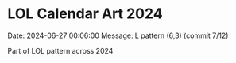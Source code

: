# LOL Calendar Art 2024

Date: 2024-06-27 00:06:00
Message: L pattern (6,3) (commit 7/12)

Part of LOL pattern across 2024
